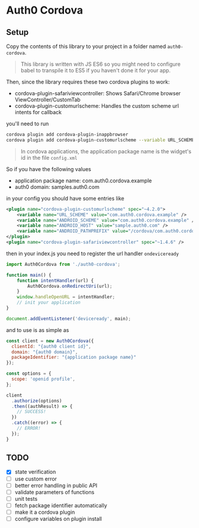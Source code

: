 # Auth0 Cordova

## Setup

Copy the contents of this library to your project in a folder named `auth0-cordova`.

> This library is written with JS ES6 so you might need to configure babel to transpile it to ES5 if you haven't done it for your app.

Then, since the library requires these two cordova plugins to work:

- cordova-plugin-safariviewcontroller: Shows Safari/Chrome browser ViewController/CustomTab
- cordova-plugin-customurlscheme: Handles the custom scheme url intents for callback

you'll need to run 

```bash
cordova plugin add cordova-plugin-inappbrowser
cordova plugin add cordova-plugin-customurlscheme --variable URL_SCHEME={application package name} --variable ANDROID_SCHEME={application package name} --variable ANDROID_HOST={auth0 domain} --variable ANDROID_PATHPREFIX=/cordova/{application package name}/callback
```

> In cordova applications, the application package name is the widget's id in the file `config.xml`

So if you have the following values

* application package name: com.auth0.cordova.example
* auth0 domain: samples.auth0.com

in your config you should have some entries like 

```xml
<plugin name="cordova-plugin-customurlscheme" spec="~4.2.0">
    <variable name="URL_SCHEME" value="com.auth0.cordova.example" />
    <variable name="ANDROID_SCHEME" value="com.auth0.cordova.example" />
    <variable name="ANDROID_HOST" value="sample.auth0.com" />
    <variable name="ANDROID_PATHPREFIX" value="/cordova/com.auth0.cordova.example/callback" />
</plugin>
<plugin name="cordova-plugin-safariviewcontroller" spec="~1.4.6" />
```

then in your index.js you need to register the url handler `ondeviceready`

```js
import Auth0Cordova from './auth0-cordova';

function main() {
    function intentHandler(url) {
        Auth0Cordova.onRedirectUri(url);
    }
    window.handleOpenURL = intentHandler;
    // init your application
}

document.addEventListener('deviceready', main);
```

and to use is as simple as

```js
const client = new Auth0Cordova({
  clientId: "{auth0 client id}",
  domain: "{auth0 domain}",
  packageIdentifier: "{application package name}"
});

const options = {
  scope: 'openid profile',
};

client
  .authorize(options)
  .then((authResult) => {
    // SUCCESS!
  })
  .catch((error) => {
    // ERROR!
  });
}
```

## TODO

- [x] state verification
- [ ] use custom error
- [ ] better error handling in public API
- [ ] validate parameters of functions
- [ ] unit tests
- [ ] fetch package identifier automatically
- [ ] make it a cordova plugin
- [ ] configure variables on plugin install